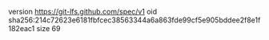 version https://git-lfs.github.com/spec/v1
oid sha256:214c72623e6181fbfcec38563344a6a863fde99cf5e905bddee2f8e1f182eac1
size 69
